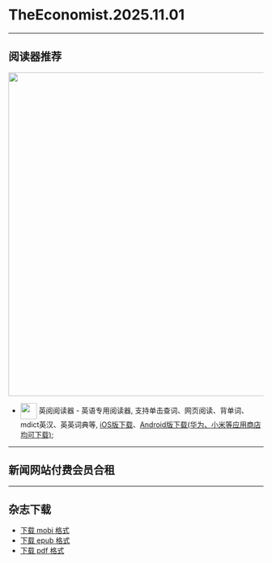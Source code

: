 # TheEconomist.2025.11.01
--------------
## 阅读器推荐
<a href="https://ereader.link/?utm_source=github&utm_medium=github&utm_campaign=github" target="_blank">
<img src="https://pic2.zhimg.com/v2-2158f25799daf1cc82b8c88286d58709_1440w.jpg" width="640px"/>
</a>

* <img align="center" src="https://ereader.link/images/ereader.png" width="32px" /> 英阅阅读器 - 英语专用阅读器, 支持单击查词、网页阅读、背单词、mdict英汉、英英词典等, [iOS版下载](https://apps.apple.com/cn/app/ereader-%E8%8B%B1%E9%98%85%E9%98%85%E8%AF%BB%E5%99%A8/id1558805880)、[Android版下载(华为、小米等应用商店均可下载)](https://ereader.link/);

---------------------
## 新闻网站付费会员合租    


---------------------
## 杂志下载
* [下载 mobi 格式](https://raw.githubusercontent.com/hehonghui/awesome-english-ebooks/master/01_economist/te_2025.11.01/TheEconomist.2025.11.01.mobi) 
* [下载 epub 格式](https://raw.githubusercontent.com/hehonghui/awesome-english-ebooks/master/01_economist/te_2025.11.01/TheEconomist.2025.11.01.epub)
* [下载 pdf 格式](https://raw.githubusercontent.com/hehonghui/awesome-english-ebooks/master/01_economist/te_2025.11.01/TheEconomist.2025.11.01.pdf)
    
